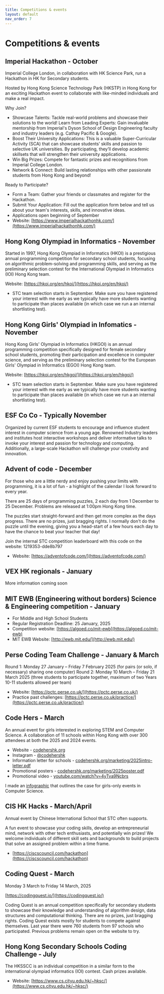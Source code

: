 ```yaml
---
title: Competitions & events
layout: default
nav_order: 7
---
```


# Competitions & events

## Imperial Hackathon - October

Imperial College London, in collaboration with HK Science Park, run a Hackathon in HK for Secondary students.

Hosted by Hong Kong Science Technology Park (HKSTP) in Hong Kong for an exciting Hackathon event to collaborate with like-minded individuals and make a real impact. 

Why Join?

* Showcase Talents: Tackle real-world problems and showcase their solutions to the world!
Learn from Leading Experts: Gain invaluable mentorship from Imperial's Dyson School of Design Engineering faculty and industry leaders (e.g. Cathay Pacific & Google).
* Boost Their University Applications: This is a valuable Super-Curricular Activity (SCA) that can showcase students’ skills and passion to selective UK universities. By participating, they’ll develop academic skillsets that will strengthen their university applications.
* Win Big Prizes: Compete for fantastic prizes and recognitions from Imperial College London.
* Network & Connect: Build lasting relationships with other passionate students from Hong Kong and beyond!

Ready to Participate? 

* Form a Team: Gather your friends or classmates and register for the Hackathon. 
* Submit Your Application: Fill out the application form below and tell us about your team's interests, skills, and innovative ideas.
* Applications open beginning of September
* Website: [https://www.imperialhackathonhk.com/](https://www.imperialhackathonhk.com/)

## Hong Kong Olympiad in Informatics - November

Started in 1997, Hong Kong Olympiad in Informatics (HKOI) is a prestigious annual programming competition for secondary school students, focusing on algorithmic problem-solving and programming skills, and serving as the preliminary selection contest for the International Olympiad in Informatics (IOI) Hong Kong team.

Website: [https://hkoi.org/en/hkoi/](https://hkoi.org/en/hkoi/)

* STC team selection starts in September. Make sure you have registered your interest with me early as we typically have more students wanting to participate than places available (in which case we run a an internal shortlisting test).

## Hong Kong Girls' Olympiad in Infomatics - November

Hong Kong Girls' Olympiad in Informatics (HKGOI) is an annual programming competition specifically designed for female secondary school students, promoting their participation and excellence in computer science, and serving as the preliminary selection contest for the European Girls' Olympiad in Informatics (EGOI) Hong Kong team.

Website: [https://hkoi.org/en/hkgoi/](https://hkoi.org/en/hkgoi/)

* STC team selection starts in September. Make sure you have registered your interest with me early as we typically have more students wanting to participate than places available (in which case we run a an internal shortlisting test).

## ESF Co Co - Typically November

Organized by current ESF students to encourage and influence student interest in computer science from a young age. Renowned Industry leaders and institutes host interactive workshops and deliver informative talks to invoke your interest and passion for technology and computing. Additionally, a large-scale Hackathon will challenge your creativity and innovation.

## Advent of code - December

For those who are a little nerdy and enjoy pushing your limits with programming, it is a lot of fun - a highlight of the calendar I look forward to every year.

There are 25 days of programming puzzles, 2 each day from 1 December to 25 December. Problems are released at 1:00pm Hong Kong time. 

The puzzles start straight-forward and then get more complex as the days progress. There are no prizes, just bragging rights. I normally don't do the puzzle until the evening, giving you a head-start of a few hours each day to have the chance to beat your teacher that day!

Join the internal STC competition leaderboard with this code on the website: 1219353-dde8b797

* Website: [https://adventofcode.com/](https://adventofcode.com/)

## VEX HK regionals - January

More information coming soon

## MIT EWB (Engineering without borders) Science & Engineering competition - January

* For Middle and High School Students
* Regular Registration Deadline: 25 January, 2025
* Competition website: [https://algoed.co/mit-ewb](https://algoed.co/mit-ewb)
* MIT EWB Website: [http://ewb.mit.edu/](http://ewb.mit.edu/)

## Perse Coding Team Challenge - January & March

Round 1: Monday 27 January – Friday 7 February 2025 (for pairs (or solo, if necessary) sharing one computer)
Round 2: Monday 10 March – Friday 21 March 2025 (three students to participate together, maximum of two Years 10-11 students allowed per team)

* Website: [https://pctc.perse.co.uk/](https://pctc.perse.co.uk/)
* Practice past challenges: [https://pctc.perse.co.uk/practice/](https://pctc.perse.co.uk/practice/)

## Code Hers - March

An annual event for girls interested in exploring STEM and Computer Science. A collaboration of 11 schools within Hong Kong with over 300 attendees at both the 2025 and 2024 events.

* ⁠Website - [codehershk.org](https://codehershk.org/)
* Instagram - [@codehershk](https://instagram.com/codehershk) 
* ⁠Information letter for schools - [codehershk.org/marketing/2025intro-letter.pdf](https://codehershk.org/marketing/2025intro-letter.pdf)
* ⁠Promotional posters - [codehershk.org/marketing/2025poster.pdf](https://codehershk.org/marketing/2025poster.pdf)
* ⁠Promotional video - [youtube.com/watch?v=4yTva9Ncbrs](https://www.youtube.com/watch?v=4yTva9Ncbrs)

I made an [infographic](/assets/gender-equality-in-cs-why.png) that outlines the case for girls-only events in Computer Science.

## CIS HK Hacks - March/April

Annual event by Chinese International School that STC often supports.

A fun event to showcase your coding skills, develop an entrepreneurial mind, network with other tech enthusiasts, and potentially win prizes! We welcome individuals of different skill sets and backgrounds to build projects that solve an assigned problem within a time frame.

* [https://ciscscouncil.com/hackathon](https://ciscscouncil.com/hackathon)

## Coding Quest - March

Monday 3 March to Friday 14 March, 2025 

[https://codingquest.io/](https://codingquest.io/)

Coding Quest is an annual competition specifically for secondary students to showcase their knowledge and understanding of algorithm design, data structures and computational thinking. There are no prizes, just bragging rights. Coding Quest exists mostly for students to compete against themselves. Last year there were 760 students from 97 schools who participated. Previous problems remain open on the website to try.

## Hong Kong Secondary Schools Coding Challenge - July

The HKSSCC is an individual competition in a similar form to the international olympiad informatics (IOI) contest. Cash prizes available.

* Website: [https://www.cs.cityu.edu.hk/~hksc/](https://www.cs.cityu.edu.hk/~hksc/)

